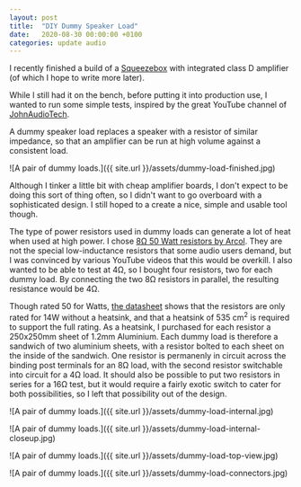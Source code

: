 ```yaml
---
layout: post
title:  "DIY Dummy Speaker Load"
date:   2020-08-30 00:00:00 +0100
categories: update audio 
---
```

I recently finished a build of a [Squeezebox](https://en.wikipedia.org/wiki/Squeezebox_(network_music_player)) with integrated class D amplifier (of which I hope to write more later).

While I still had it on the bench, before putting it into production use, I wanted to run some simple tests, inspired by the great YouTube channel of [JohnAudioTech](https://www.youtube.com/user/JohnAudioTech).

A dummy speaker load replaces a speaker with a resistor of similar impedance, so that an amplifier can be run at high volume against a consistent load.

![A pair of dummy loads.]({{ site.url }}/assets/dummy-load-finished.jpg)

Although I tinker a little bit with cheap amplifier boards, I don't expect to be doing this sort of thing often, so I didn't want to go overboard with a sophisticated design. I still hoped to a create a nice, simple and usable tool though.

The type of power resistors used in dummy loads can generate a lot of heat when used at high power. I chose [8&#8486; 50 Watt resistors by Arcol](https://uk.farnell.com/arcol/hs50-8r-f/resistor-wirewound-8r-1-axial/dp/2678707). They are not the special low-inductance resistors that some audio users demand, but I was convinced by various YouTube videos that this would be overkill. I also wanted to be able to test at 4&#8486;, so I bought four resistors, two for each dummy load. By connecting the two 8&#8486; resistors in parallel, the resulting resistance would be 4&#8486;. 

Though rated 50 for Watts, [the datasheet](https://4donline.ihs.com/images/VipMasterIC/IC/OMIT/OMIT-S-A0004284475/OMIT-S-A0004284475-1.pdf?hkey=52A5661711E402568146F3353EA87419) shows that the resistors are only rated for 14W without a heatsink, and that a heatsink of 535 cm<sup>2</sup> is required to support the full rating. As a heatsink, I purchased for each resistor a 250x250mm sheet of 1.2mm Aluminium. Each dummy load is therefore a sandwich of two aluminium sheets, with a resistor bolted to each sheet on the inside of the sandwich. One resistor is permanenly in circuit across the binding post terminals for an 8&#8486; load, with the second resistor switchable into circuit for a 4&#8486; load. It should also be possible to put two resistors in series for a 16&#8486; test, but it would require a fairly exotic switch to cater for both possibilities, so I left that possibility out of the design. 

![A pair of dummy loads.]({{ site.url }}/assets/dummy-load-internal.jpg)

![A pair of dummy loads.]({{ site.url }}/assets/dummy-load-internal-closeup.jpg)

![A pair of dummy loads.]({{ site.url }}/assets/dummy-load-top-view.jpg)

![A pair of dummy loads.]({{ site.url }}/assets/dummy-load-connectors.jpg)